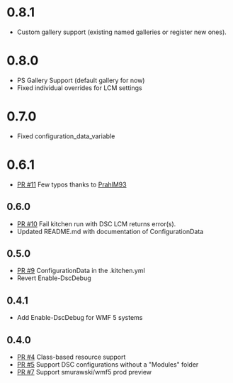 # 0.8.1
  - Custom gallery support (existing named galleries or register new ones).

# 0.8.0
  - PS Gallery Support (default gallery for now)
  - Fixed individual overrides for LCM settings

# 0.7.0
 - Fixed configuration_data_variable

# 0.6.1
- [PR #11](https://github.com/test-kitchen/kitchen-dsc/pull/11) Few typos thanks to [PrahlM93](https://github.com/PrahlM93)

## 0.6.0

- [PR #10](https://github.com/test-kitchen/kitchen-dsc/pull/10) Fail kitchen run with DSC LCM returns error(s).
- Updated README.md with documentation of ConfigurationData

## 0.5.0

- [PR #9](https://github.com/test-kitchen/kitchen-dsc/pull/9) ConfigurationData in the .kitchen.yml
- Revert Enable-DscDebug

## 0.4.1

- Add Enable-DscDebug for WMF 5 systems

## 0.4.0

- [PR #4](https://github.com/test-kitchen/kitchen-dsc/pull/4) Class-based resource support
- [PR #5](https://github.com/test-kitchen/kitchen-dsc/pull/5) Support DSC configurations without a "Modules" folder
- [PR #7](https://github.com/test-kitchen/kitchen-dsc/pull/7) Support smurawski/wmf5 prod preview